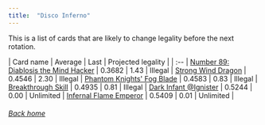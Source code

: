 ```yaml
---
title:  "Disco Inferno"
---
```


This is a list of cards that are likely to change legality before the next rotation.

| Card name | Average | Last | Projected legality |
| :-- |
[Number 89: Diablosis the Mind Hacker](https://db.ygoprodeck.com/card/?search=Number%2089:%20Diablosis%20the%20Mind%20Hacker) | 0.3682 | 1.43 | Illegal |
[Strong Wind Dragon](https://db.ygoprodeck.com/card/?search=Strong%20Wind%20Dragon) | 0.4546 | 2.30 | Illegal |
[Phantom Knights' Fog Blade](https://db.ygoprodeck.com/card/?search=Phantom%20Knights'%20Fog%20Blade) | 0.4583 | 0.83 | Illegal |
[Breakthrough Skill](https://db.ygoprodeck.com/card/?search=Breakthrough%20Skill) | 0.4935 | 0.81 | Illegal |
[Dark Infant @Ignister](https://db.ygoprodeck.com/card/?search=Dark%20Infant%20@Ignister) | 0.5244 | 0.00 | Unlimited |
[Infernal Flame Emperor](https://db.ygoprodeck.com/card/?search=Infernal%20Flame%20Emperor) | 0.5409 | 0.01 | Unlimited |

###### [Back home](index)
